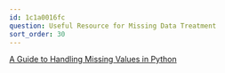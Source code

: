 ```yaml
---
id: 1c1a0016fc
question: Useful Resource for Missing Data Treatment
sort_order: 30
---
```


[A Guide to Handling Missing Values in Python](https://www.kaggle.com/code/parulpandey/a-guide-to-handling-missing-values-in-python/notebook)
